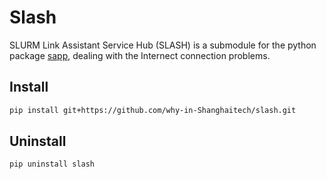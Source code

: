 # Slash

SLURM Link Assistant Service Hub (SLASH) is a submodule for the python package [sapp](https://github.com/why-in-Shanghaitech/sapp), dealing with the Internect connection problems.


## Install

```bash
pip install git+https://github.com/why-in-Shanghaitech/slash.git
```

## Uninstall

```sh
pip uninstall slash
```
